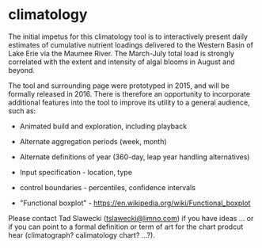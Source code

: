 # climatology
The initial impetus for this climatology tool is to interactively present daily estimates of cumulative nutrient
loadings delivered to the Western Basin of Lake Erie via the Maumee River. The March-July total load is strongly
correlated with the extent and intensity of algal blooms in August and beyond.

The tool and surrounding page were prototyped in 2015, and will be formally released in 2016. There is therefore 
an opportunity to incorporate additional features into the tool to improve its utility to a general audience, such as:

  - Animated build and exploration, including playback
  
  - Alternate aggregation periods (week, month)
  
  - Alternate definitions of year (360-day, leap year handling alternatives)
  
  - Input specification - location, type

  - control boundaries - percentiles, confidence intervals
  
  - "Functional boxplot" - https://en.wikipedia.org/wiki/Functional_boxplot

Please contact Tad Slawecki (tslawecki@limno.com) if you have ideas ... or if you can point to a formal definition or term of art for the chart prodcut hear (climatograph? calimatology chart? ...?).

  
